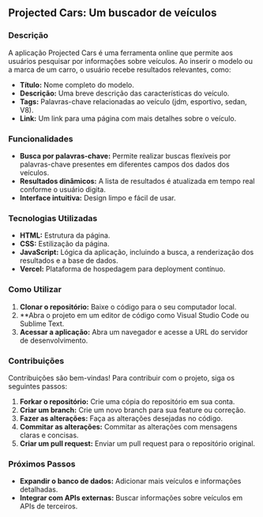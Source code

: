 ## Projected Cars: Um buscador de veículos

### Descrição

A aplicação Projected Cars é uma ferramenta online que permite aos usuários pesquisar por informações sobre veículos. Ao inserir o modelo ou a marca de um carro, o usuário recebe resultados relevantes, como:

* **Título:** Nome completo do modelo.
* **Descrição:** Uma breve descrição das características do veículo.
* **Tags:** Palavras-chave relacionadas ao veículo (jdm, esportivo, sedan, V8).
* **Link:** Um link para uma página com mais detalhes sobre o veículo.

### Funcionalidades

* **Busca por palavras-chave:** Permite realizar buscas flexíveis por palavras-chave presentes em diferentes campos dos dados dos veículos.
* **Resultados dinâmicos:** A lista de resultados é atualizada em tempo real conforme o usuário digita.
* **Interface intuitiva:** Design limpo e fácil de usar.

### Tecnologias Utilizadas
* **HTML:** Estrutura da página.
* **CSS:** Estilização da página.
* **JavaScript:** Lógica da aplicação, incluindo a busca, a renderização dos resultados e a base de dados.
* **Vercel:** Plataforma de hospedagem para deployment contínuo.

### Como Utilizar
1. **Clonar o repositório:** Baixe o código para o seu computador local.
2. **Abra o projeto em um editor de código como Visual Studio Code ou Sublime Text.
3. **Acessar a aplicação:** Abra um navegador e acesse a URL do servidor de desenvolvimento.

### Contribuições
Contribuições são bem-vindas! Para contribuir com o projeto, siga os seguintes passos:
1. **Forkar o repositório:** Crie uma cópia do repositório em sua conta.
2. **Criar um branch:** Crie um novo branch para sua feature ou correção.
3. **Fazer as alterações:** Faça as alterações desejadas no código.
4. **Commitar as alterações:** Commitar as alterações com mensagens claras e concisas.
5. **Criar um pull request:** Enviar um pull request para o repositório original.

### Próximos Passos
* **Expandir o banco de dados:** Adicionar mais veículos e informações detalhadas.
* **Integrar com APIs externas:** Buscar informações sobre veículos em APIs de terceiros.
